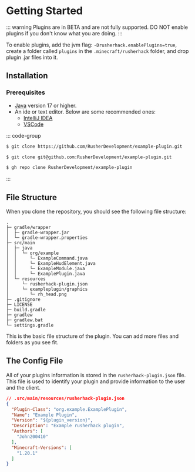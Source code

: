 # Getting Started

::: warning
Plugins are in BETA and are not fully supported. DO NOT enable plugins if you don't know what you are doing.
:::

To enable plugins, add the jvm flag: `-Drusherhack.enablePlugins=true`, create a folder
called `plugins` in the `.minecraft/rusherhack` folder, and drop plugin .jar files into it.

## Installation

### Prerequisites

- [Java](https://nodejs.org/) version 17 or higher.
- An ide or text editor. Below are some recommended ones:
  - [IntelliJ IDEA](https://www.jetbrains.com/idea/)
  - [VSCode](https://code.visualstudio.com/)

::: code-group

```sh [https]
$ git clone https://github.com/RusherDevelopment/example-plugin.git
```

```sh [ssh]
$ git clone git@github.com:RusherDevelopment/example-plugin.git
```

```sh [Github CLI]
$ gh repo clone RusherDevelopment/example-plugin
```

:::

## File Structure

When you clone the repository, you should see the following file structure:

```
.
├─ gradle/wrapper
│  ├─ gradle-wrapper.jar
│  └─ gradle-wrapper.properties
├─ src/main
│  ├─ java
│  │  └─ org/example
│  │     └─ ExampleCommand.java
│  │     └─ ExampleHudElement.java
│  │     └─ ExampleModule.java
│  │     └─ ExamplePlugin.java
│  └─ resources
│     └─ rusherhack-plugin.json
│     └─ exampleplugin/graphics
│        └─ rh_head.png
├─ .gitignore
├─ LICENSE
├─ build.gradle
├─ gradlew
├─ gradlew.bat
└─ settings.gradle
```

This is the basic file structure of the plugin. You can add more files and folders as you see fit.

## The Config File

All of your plugins information is stored in the `rusherhack-plugin.json` file. This file is used to identify your plugin and provide information to the user and the client.


```json
// .src/main/resources/rusherhack-plugin.json
{
  "Plugin-Class": "org.example.ExamplePlugin",
  "Name": "Example Plugin",
  "Version": "${plugin_version}",
  "Description": "Example rusherhack plugin",
  "Authors": [
    "John200410"
  ],
  "Minecraft-Versions": [
    "1.20.1"
  ]
}
```
